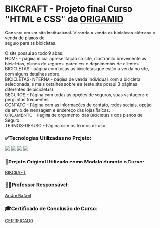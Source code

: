 <h1>BIKCRAFT - Projeto final Curso "HTML e CSS" da <a href="https://www.origamid.com/">ORIGAMID</a></h1>

<p>
Consiste em um site Institucional. Visando a venda de bicicletas elétricas e venda de planos de<br> seguro para as bicicletas.<br>
<br>O site possui ao todo 9 abas:
<br> HOME - página inicial apresentação do site, mostrando brevemente as bicicletas, planos de seguros, parceiros e depoimentos de clientes.
<br> BICICLETAS - página com todas as bicicletas que estão a venda no site, com alguns detalhes sobre.
<br> BICICLETAS-INTERNA - página de venda individual, com a bicicleta selecionada, e mais detalhes sobre ela (este site possui 3 páginas diferentes de bicicletas).
<br> SEGUROS - Página com todas as opções de seguros, suas vantagens e perguntas frequentes.
<br> CONTATO - Página com as informações de contato, redes sociais, opção de envio de mensagem e endereço das lojas fisícas.
<br> ORÇAMENTO - Página de orçamento, das Bicicletas e dos planos de Seguro.
<br> TERMOS-DE-USO - Página com os termos de uso.
</p>

<div>
 <h3>✅Tecnologias Utilizadas no Projeto:</h3>
 <img src="https://img.shields.io/badge/HTML5-E34F26?style=for-the-badge&logo=html5&logoColor=white">
 <img src="https://img.shields.io/badge/CSS3-1572B6?style=for-the-badge&logo=css3&logoColor=white">
 <img src="https://img.shields.io/badge/JavaScript-323330?style=for-the-badge&logo=javascript&logoColor=F7DF1E">
 <img src="https://img.shields.io/badge/Figma-F24E1E?style=for-the-badge&logo=figma&logoColor=white"><br>
 </div>

 <div>
 <h3>🐺Projeto Original Utilizado como Modelo durante o Curso:</h3>
 <a href="https://www.origamid.com/projetos/bikcraft/">BIKCRAFT</a>
 </div>
 
 <div>
 <h3>🧑‍💻Professor Responsável:</h3>
 <a href="https://github.com/origamid">André Rafael</a>
  
  
 <div>
 <h3>🎓Certificado de Conclusão de Curso:</h3>
 <a href="https://www.origamid.com/certificate/0058446c">CERTIFICADO</a>
 </div>
